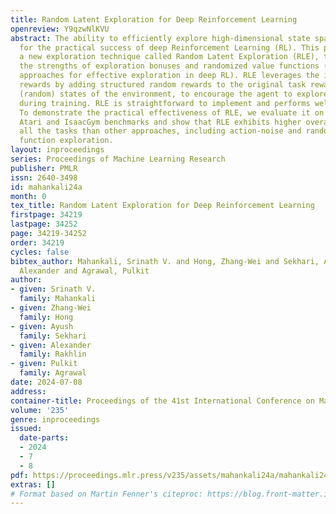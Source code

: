 ```yaml
---
title: Random Latent Exploration for Deep Reinforcement Learning
openreview: Y9qzwNlKVU
abstract: The ability to efficiently explore high-dimensional state spaces is essential
  for the practical success of deep Reinforcement Learning (RL). This paper introduces
  a new exploration technique called Random Latent Exploration (RLE), that combines
  the strengths of exploration bonuses and randomized value functions (two popular
  approaches for effective exploration in deep RL). RLE leverages the idea of perturbing
  rewards by adding structured random rewards to the original task rewards in certain
  (random) states of the environment, to encourage the agent to explore the environment
  during training. RLE is straightforward to implement and performs well in practice.
  To demonstrate the practical effectiveness of RLE, we evaluate it on the challenging
  Atari and IsaacGym benchmarks and show that RLE exhibits higher overall scores across
  all the tasks than other approaches, including action-noise and randomized value
  function exploration.
layout: inproceedings
series: Proceedings of Machine Learning Research
publisher: PMLR
issn: 2640-3498
id: mahankali24a
month: 0
tex_title: Random Latent Exploration for Deep Reinforcement Learning
firstpage: 34219
lastpage: 34252
page: 34219-34252
order: 34219
cycles: false
bibtex_author: Mahankali, Srinath V. and Hong, Zhang-Wei and Sekhari, Ayush and Rakhlin,
  Alexander and Agrawal, Pulkit
author:
- given: Srinath V.
  family: Mahankali
- given: Zhang-Wei
  family: Hong
- given: Ayush
  family: Sekhari
- given: Alexander
  family: Rakhlin
- given: Pulkit
  family: Agrawal
date: 2024-07-08
address:
container-title: Proceedings of the 41st International Conference on Machine Learning
volume: '235'
genre: inproceedings
issued:
  date-parts:
  - 2024
  - 7
  - 8
pdf: https://proceedings.mlr.press/v235/assets/mahankali24a/mahankali24a.pdf
extras: []
# Format based on Martin Fenner's citeproc: https://blog.front-matter.io/posts/citeproc-yaml-for-bibliographies/
---
```

